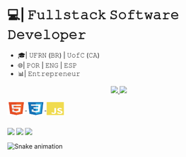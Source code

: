 # 💻| 𝙵𝚞𝚕𝚕𝚜𝚝𝚊𝚌𝚔 𝚂𝚘𝚏𝚝𝚠𝚊𝚛𝚎 𝙳𝚎𝚟𝚎𝚕𝚘𝚙𝚎𝚛 

- 🎓| 𝚄𝙵𝚁𝙽 (𝙱𝚁) | 𝚄𝚘𝚏𝙲 (𝙲𝙰)
- 🌐| 𝙿𝙾𝚁 | 𝙴𝙽𝙶 | 𝙴𝚂𝙿
- 📊| 𝙴𝚗𝚝𝚛𝚎𝚙𝚛𝚎𝚗𝚎𝚞𝚛

<div align="center">
  <a href="https://github.com/andresdslima">
  <img height="180em" src="https://github-readme-stats.vercel.app/api?username=andresdslima&show_icons=true&theme=highcontrast&include_all_commits=true&count_private=true"/>
  <img height="180em" src="https://github-readme-stats.vercel.app/api/top-langs/?username=andresdslima&layout=compact&langs_count=7&theme=highcontrast"/>
</div>
  
<div style="display: inline_block"><br>
  <img align="center" alt="HTML" height="30" width="40" src="https://raw.githubusercontent.com/devicons/devicon/master/icons/html5/html5-original.svg">
  <img align="center" alt="CSS" height="30" width="40" src="https://raw.githubusercontent.com/devicons/devicon/master/icons/css3/css3-original.svg">
  <img align="center" alt="JavaScript" height="30" width="40" src="https://raw.githubusercontent.com/devicons/devicon/master/icons/javascript/javascript-plain.svg">
</div>
  
##
  
<div> 
  <a href="https://www.linkedin.com/in/andresdslima" target="_blank"><img src="https://img.shields.io/badge/-LinkedIn-%230077B5?style=for-the-badge&logo=linkedin&logoColor=white" target="_blank"></a>
  <a href = "mailto:andresdslima@gmail.com"><img src="https://img.shields.io/badge/-Gmail-%23333?style=for-the-badge&logo=gmail&logoColor=white" target="_blank"></a>
 <a href="https://discordapp.com/users/698337116677210194" target="_blank"><img src="https://img.shields.io/badge/Discord-7289DA?style=for-the-badge&logo=discord&logoColor=white" target="_blank"></a>
  
  ![Snake animation](https://github.com/andresdslima/andresdslima/blob/output/github-contribution-grid-snake.svg)
  
</div>
